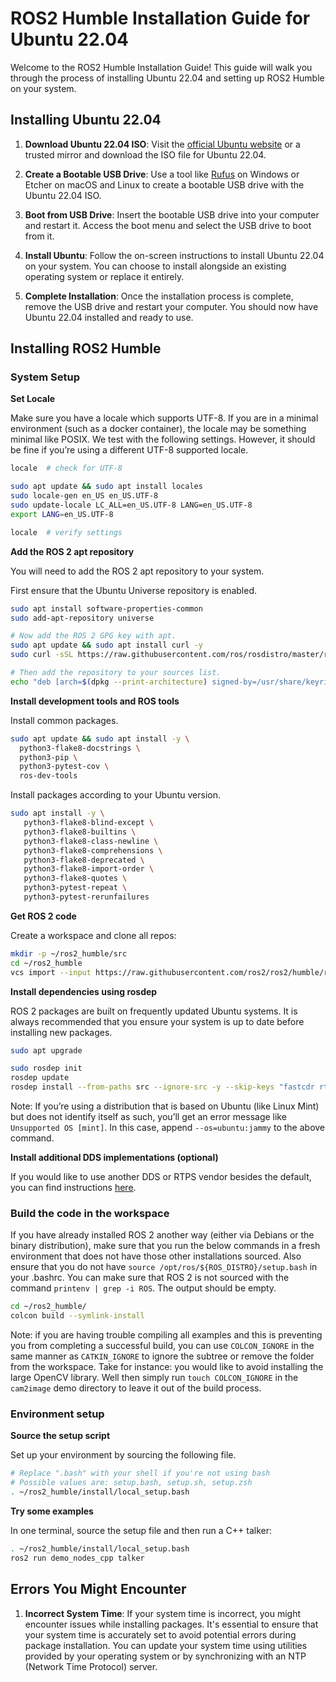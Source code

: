 # ROS2 Humble Installation Guide for Ubuntu 22.04

Welcome to the ROS2 Humble Installation Guide! This guide will walk you through the process of installing Ubuntu 22.04 and setting up ROS2 Humble on your system.

## Installing Ubuntu 22.04

1. **Download Ubuntu 22.04 ISO**: Visit the [official Ubuntu website](https://releases.ubuntu.com/jammy/ubuntu-22.04.3-desktop-amd64.iso) or a trusted mirror and download the ISO file for Ubuntu 22.04.

2. **Create a Bootable USB Drive**: Use a tool like [Rufus](https://rufus.ie/en/) on Windows or Etcher on macOS and Linux to create a bootable USB drive with the Ubuntu 22.04 ISO.

3. **Boot from USB Drive**: Insert the bootable USB drive into your computer and restart it. Access the boot menu and select the USB drive to boot from it.

4. **Install Ubuntu**: Follow the on-screen instructions to install Ubuntu 22.04 on your system. You can choose to install alongside an existing operating system or replace it entirely.

5. **Complete Installation**: Once the installation process is complete, remove the USB drive and restart your computer. You should now have Ubuntu 22.04 installed and ready to use.

## Installing ROS2 Humble

### System Setup

**Set Locale**

Make sure you have a locale which supports UTF-8. If you are in a minimal environment (such as a docker container), the locale may be something minimal like POSIX. We test with the following settings. However, it should be fine if you’re using a different UTF-8 supported locale.

```bash
locale  # check for UTF-8

sudo apt update && sudo apt install locales
sudo locale-gen en_US en_US.UTF-8
sudo update-locale LC_ALL=en_US.UTF-8 LANG=en_US.UTF-8
export LANG=en_US.UTF-8

locale  # verify settings
```

**Add the ROS 2 apt repository**

You will need to add the ROS 2 apt repository to your system.

First ensure that the Ubuntu Universe repository is enabled.

```bash
sudo apt install software-properties-common
sudo add-apt-repository universe

# Now add the ROS 2 GPG key with apt.
sudo apt update && sudo apt install curl -y
sudo curl -sSL https://raw.githubusercontent.com/ros/rosdistro/master/ros.key -o /usr/share/keyrings/ros-archive-keyring.gpg

# Then add the repository to your sources list.
echo "deb [arch=$(dpkg --print-architecture) signed-by=/usr/share/keyrings/ros-archive-keyring.gpg] http://packages.ros.org/ros2/ubuntu $(. /etc/os-release && echo $UBUNTU_CODENAME) main" | sudo tee /etc/apt/sources.list.d/ros2.list > /dev/null
```

**Install development tools and ROS tools**

Install common packages.

```bash
sudo apt update && sudo apt install -y \
  python3-flake8-docstrings \
  python3-pip \
  python3-pytest-cov \
  ros-dev-tools
```

Install packages according to your Ubuntu version.

```bash
sudo apt install -y \
   python3-flake8-blind-except \
   python3-flake8-builtins \
   python3-flake8-class-newline \
   python3-flake8-comprehensions \
   python3-flake8-deprecated \
   python3-flake8-import-order \
   python3-flake8-quotes \
   python3-pytest-repeat \
   python3-pytest-rerunfailures
```

**Get ROS 2 code**

Create a workspace and clone all repos:

```bash
mkdir -p ~/ros2_humble/src
cd ~/ros2_humble
vcs import --input https://raw.githubusercontent.com/ros2/ros2/humble/ros2.repos src
```

**Install dependencies using rosdep**

ROS 2 packages are built on frequently updated Ubuntu systems. It is always recommended that you ensure your system is up to date before installing new packages.

```bash
sudo apt upgrade

sudo rosdep init
rosdep update
rosdep install --from-paths src --ignore-src -y --skip-keys "fastcdr rti-connext-dds-6.0.1 urdfdom_headers"
```

Note: If you’re using a distribution that is based on Ubuntu (like Linux Mint) but does not identify itself as such, you’ll get an error message like `Unsupported OS [mint]`. In this case, append `--os=ubuntu:jammy` to the above command.

**Install additional DDS implementations (optional)**

If you would like to use another DDS or RTPS vendor besides the default, you can find instructions [here](https://index.ros.org/doc/ros2/Installation/DDS-Implementations/).

### Build the code in the workspace

If you have already installed ROS 2 another way (either via Debians or the binary distribution), make sure that you run the below commands in a fresh environment that does not have those other installations sourced. Also ensure that you do not have `source /opt/ros/${ROS_DISTRO}/setup.bash` in your .bashrc. You can make sure that ROS 2 is not sourced with the command `printenv | grep -i ROS`. The output should be empty.

```bash
cd ~/ros2_humble/
colcon build --symlink-install
```

Note: if you are having trouble compiling all examples and this is preventing you from completing a successful build, you can use `COLCON_IGNORE` in the same manner as `CATKIN_IGNORE` to ignore the subtree or remove the folder from the workspace. Take for instance: you would like to avoid installing the large OpenCV library. Well then simply run `touch COLCON_IGNORE` in the `cam2image` demo directory to leave it out of the build process.

### Environment setup

**Source the setup script**

Set up your environment by sourcing the following file.

```bash
# Replace ".bash" with your shell if you're not using bash
# Possible values are: setup.bash, setup.sh, setup.zsh
. ~/ros2_humble/install/local_setup.bash
```

**Try some examples**

In one terminal, source the setup file and then run a C++ talker:

```bash
. ~/ros2_humble/install/local_setup.bash
ros2 run demo_nodes_cpp talker
```




## Errors You Might Encounter

1. **Incorrect System Time**: If your system time is incorrect, you might encounter issues while installing packages. It's essential to ensure that your system time is accurately set to avoid potential errors during package installation. You can update your system time using utilities provided by your operating system or by synchronizing with an NTP (Network Time Protocol) server.
